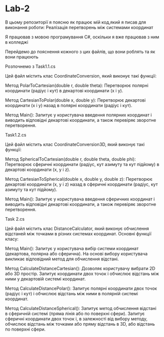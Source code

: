 # Lab-2
В цьому репозиторії я поясню як працює мій код,який я писав для виконання роботи:
Реалізація перетворень між системами координат


Я працював з мовою програмування С#, оскільки я вже працював з ним в колледжі

Перейдемо до пояснення кожного з цих файлів, що вони роблять та як вони працюють

Розпочнемо з Task1.1.cs

Цей файл містить клас CoordinateConversion, який виконує такі функції:

Метод PolarToCartesian(double r, double theta):
Перетворює полярні координати (радіус і кут) в декартові координати (x і y).
        
Метод CartesianToPolar(double x, double y):
Перетворює декартові координати (x і y) назад в полярні координати (радіус і кут).
        
Метод Main():
Запитує у користувача введення полярних координат і виводить відповідні декартові координати, а також перевіряє зворотне перетворення.

Task1.2.cs

Цей файл містить клас CoordinateConversion3D, який виконує такі функції:

Метод SphericalToCartesian(double r, double theta, double phi):
Перетворює сферичні координати (радіус, кут азимуту та кут підйому) в декартові координати (x, y і z).

Метод CartesianToSpherical(double x, double y, double z):
Перетворює декартові координати (x, y і z) назад в сферичні координати (радіус, кут азимуту та кут підйому).

Метод Main():
Запитує у користувача введення сферичних координат і виводить відповідні декартові координати, а також перевіряє зворотне перетворення.

Task 2.cs

Цей файл містить клас DistanceCalculator, який виконує обчислення відстаней між точками в різних системах координат. Основні функції класу:

Метод Main():
Запитує у користувача вибір системи координат (декартова, полярна або сферична).
На основі вибору користувача викликає відповідний метод для обчислення відстані.

Метод CalculateDistanceCartesian():
Дозволяє користувачу вибрати 2D або 3D простір.
Запитує координати двох точок і обчислює відстань між ними у декартовій системі координат.

Метод CalculateDistancePolar():
Запитує полярні координати двох точок (радіус і кут) і обчислює відстань між ними в полярній системі координат.

Метод CalculateDistanceSpherical():
Запитує метод обчислення відстані в сферичній системі (пряма лінія або по поверхні сфери).
Запитує сферичні координати двох точок і, в залежності від вибору методу, обчислює відстань між точками або пряму відстань в 3D, або відстань по поверхні сфери.
